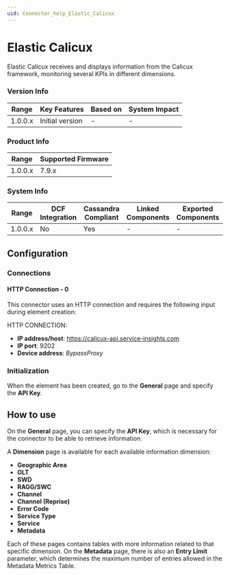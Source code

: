 ```yaml
---
uid: Connector_help_Elastic_Calicux
---
```


# Elastic Calicux

Elastic Calicux receives and displays information from the Calicux framework, monitoring several KPIs in different dimensions.

### Version Info

| **Range** | **Key Features** | **Based on** | **System Impact** |
|-----------|------------------|--------------|-------------------|
| 1.0.0.x   | Initial version  | \-           | \-                |

### Product Info

| Range     | Supported Firmware     |
|-----------|------------------------|
| 1.0.0.x   | 7.9.x                  |

### System Info

| Range     | DCF Integration     | Cassandra Compliant     | Linked Components     | Exported Components     |
|-----------|---------------------|-------------------------|-----------------------|-------------------------|
| 1.0.0.x   | No                  | Yes                     | \-                    | \-                      |

## Configuration

### Connections

#### HTTP Connection - 0

This connector uses an HTTP connection and requires the following input during element creation:

HTTP CONNECTION:

- **IP address/host**: https://calicux-api.service-insights.com
- **IP port**: 9202
- **Device address**: *BypassProxy*

### Initialization

When the element has been created, go to the **General** page and specify the **API Key**.

## How to use

On the **General** page, you can specify the **API Key**, which is necessary for the connector to be able to retrieve information.

A **Dimension** page is available for each available information dimension:

- **Geographic Area**
- **OLT**
- **SWD**
- **RAGG/SWC**
- **Channel**
- **Channel (Reprise)**
- **Error Code**
- **Service Type**
- **Service**
- **Metadata**

Each of these pages contains tables with more information related to that specific dimension. On the **Metadata** page, there is also an **Entry Limit** parameter, which determines the maximum number of entries allowed in the Metadata Metrics Table.

